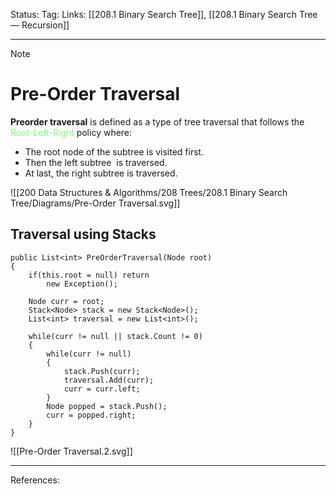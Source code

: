 Status: 
Tag:
Links: [[208.1 Binary Search Tree]], [[208.1 Binary Search Tree — Recursion]]

---
> [!note] 
>  # Pre-Order Traversal

**Preorder traversal** is defined as a type of tree traversal that follows the <span style="color:#81fd83">Root-Left-Right</span> policy where:

- The root node of the subtree is visited first.
- Then the left subtree  is traversed.
- At last, the right subtree is traversed.

![[200 Data Structures & Algorithms/208 Trees/208.1 Binary Search Tree/Diagrams/Pre-Order Traversal.svg]]

## Traversal using Stacks


``` run-csharp
public List<int> PreOrderTraversal(Node root)
{
	if(this.root = null) return
		new Exception();
	
	Node curr = root;
	Stack<Node> stack = new Stack<Node>();
	List<int> traversal = new List<int>();
	
	while(curr != null || stack.Count != 0)
	{
		while(curr != null)
		{
			stack.Push(curr);
			traversal.Add(curr);
			curr = curr.left;
		}
		Node popped = stack.Push();
		curr = popped.right;
	}
}
```


![[Pre-Order Traversal.2.svg]]

---
References: